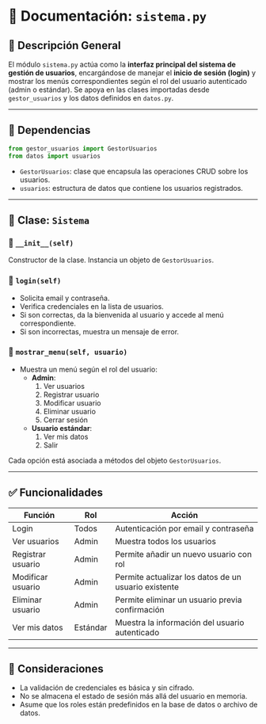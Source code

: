 
# 📄 Documentación: `sistema.py`

## 📌 Descripción General

El módulo `sistema.py` actúa como la **interfaz principal del sistema de gestión de usuarios**, encargándose de manejar el **inicio de sesión (login)** y mostrar los menús correspondientes según el rol del usuario autenticado (admin o estándar). Se apoya en las clases importadas desde `gestor_usuarios` y los datos definidos en `datos.py`.

---

## 🧩 Dependencias

```python
from gestor_usuarios import GestorUsuarios
from datos import usuarios
```

- `GestorUsuarios`: clase que encapsula las operaciones CRUD sobre los usuarios.
- `usuarios`: estructura de datos que contiene los usuarios registrados.

---

## 🧱 Clase: `Sistema`

### 🔹 `__init__(self)`
Constructor de la clase. Instancia un objeto de `GestorUsuarios`.

### 🔹 `login(self)`
- Solicita email y contraseña.
- Verifica credenciales en la lista de usuarios.
- Si son correctas, da la bienvenida al usuario y accede al menú correspondiente.
- Si son incorrectas, muestra un mensaje de error.

### 🔹 `mostrar_menu(self, usuario)`
- Muestra un menú según el rol del usuario:
  - **Admin**:
    1. Ver usuarios
    2. Registrar usuario
    3. Modificar usuario
    4. Eliminar usuario
    5. Cerrar sesión
  - **Usuario estándar**:
    1. Ver mis datos
    2. Salir

Cada opción está asociada a métodos del objeto `GestorUsuarios`.

---

## ✅ Funcionalidades

| Función             | Rol            | Acción                                                                 |
|---------------------|----------------|------------------------------------------------------------------------|
| Login               | Todos          | Autenticación por email y contraseña                                   |
| Ver usuarios        | Admin          | Muestra todos los usuarios                                             |
| Registrar usuario   | Admin          | Permite añadir un nuevo usuario con rol                               |
| Modificar usuario   | Admin          | Permite actualizar los datos de un usuario existente                   |
| Eliminar usuario    | Admin          | Permite eliminar un usuario previa confirmación                        |
| Ver mis datos       | Estándar       | Muestra la información del usuario autenticado                         |

---

## 🔐 Consideraciones

- La validación de credenciales es básica y sin cifrado.
- No se almacena el estado de sesión más allá del usuario en memoria.
- Asume que los roles están predefinidos en la base de datos o archivo de datos.


